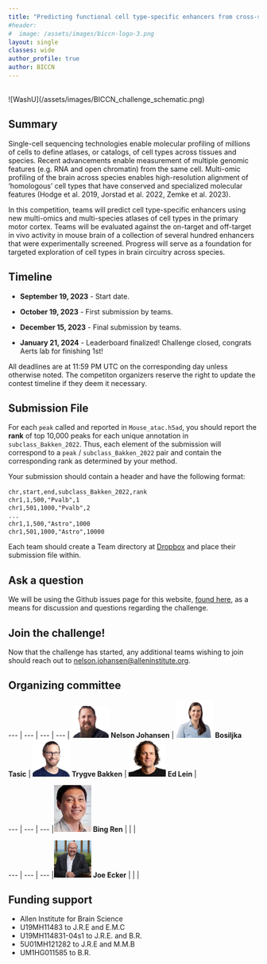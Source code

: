 ```yaml
---
title: "Predicting functional cell type-specific enhancers from cross-species multi-omics"
#header:
#  image: /assets/images/biccn-logo-3.png
layout: single
classes: wide
author_profile: true
author: BICCN
---
```


<br>
![WashU](/assets/images/BICCN_challenge_schematic.png)

## Summary

Single-cell sequencing technologies enable molecular profiling of millions of cells to define atlases, or catalogs, of cell types across tissues and species. Recent advancements enable measurement of multiple genomic features (e.g. RNA and open chromatin) from the same cell. Multi-omic profiling of the brain across species enables high-resolution alignment of ‘homologous’ cell types that have conserved and specialized molecular features (Hodge et al. 2019, Jorstad et al. 2022, Zemke et al. 2023). 

In this competition, teams will predict cell type-specific enhancers using new multi-omics and multi-species atlases of cell types in the primary motor cortex. Teams will be evaluated against the on-target and off-target in vivo activity in mouse brain of a collection of several hundred enhancers that were experimentally screened. Progress will serve as a foundation for targeted exploration of cell types in brain circuitry across species.

## Timeline

* **September 19, 2023** - Start date.

* **October 19, 2023** - First submission by teams.

* **December 15, 2023** - Final submission by teams.

* **January 21, 2024** - Leaderboard finalized! Challenge closed, congrats Aerts lab for finishing 1st!

All deadlines are at 11:59 PM UTC on the corresponding day unless otherwise noted. The competiton organizers reserve the right to update the contest timeline if they deem it necessary.

## Submission File

For each `peak` called and reported in `Mouse_atac.h5ad`, you should report the **rank** of top 10,000 peaks for each unique annotation in `subclass_Bakken_2022`. Thus, each element of the submission will correspond to a `peak` / `subclass_Bakken_2022` pair and contain the corresponding rank as determined by your method.

Your submission should contain a header and have the following format:

```
chr,start,end,subclass_Bakken_2022,rank
chr1,1,500,"Pvalb",1
chr1,501,1000,"Pvalb",2
...
chr1,1,500,"Astro",1000
chr1,501,1000,"Astro",10000
```

Each team should create a Team directory at [Dropbox](https://www.dropbox.com/scl/fo/64k04s0nd07rk4lwya6ax/h?rlkey=dqt10h8t3l5u1v93adwiof18i&dl=0) and place their submission file within.

## Ask a question

We will be using the Github issues page for this website, [found here](https://github.com/UCDNJJ/ucdnjj.github.io/issues), as a means for discussion and questions regarding the challenge. 

## Join the challenge!
Now that the challenge has started, any additional teams wishing to join should reach out to nelson.johansen@alleninstitute.org. 

## Organizing committee

--- | --- | --- | ---
| <img width="75" alt="" src="/assets/people/nelson.jpg">  **Nelson Johansen** | <img width="75" alt="" src="/assets/people/bosiljka.jpeg"> **Bosiljka Tasic** | <img width="75" alt="" src="/assets/people/trygve.jpeg"> **Trygve Bakken** | <img width="75" alt="" src="/assets/people/ed.jpg"> **Ed Lein** | 

--- | --- | ---
|<img width="75" alt="" src="/assets/people/bing.jpg"> **Bing Ren** | | |

--- | --- | ---
|<img width="75" alt="" src="/assets/people/joe.jpg"> **Joe Ecker** | | |

## Funding support

* Allen Institute for Brain Science
* U19MH11483 to J.R.E and E.M.C
* U19MH114831-04s1 to J.R.E. and B.R.
* 5U01MH121282 to J.R.E and M.M.B
* UM1HG011585 to B.R.
